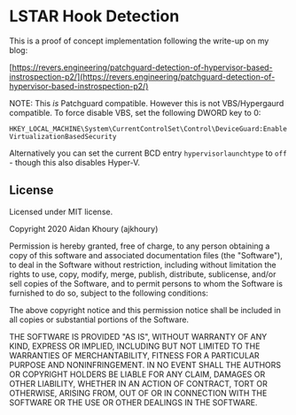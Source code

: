 # LSTAR Hook Detection

This is a proof of concept implementation following the write-up on my blog:

[https://revers.engineering/patchguard-detection-of-hypervisor-based-instrospection-p2/](https://revers.engineering/patchguard-detection-of-hypervisor-based-instrospection-p2/)

NOTE: This *is* Patchguard compatible. However this is not VBS/Hypergaurd compatible. To force disable VBS, set the following DWORD key to 0:

`HKEY_LOCAL_MACHINE\System\CurrentControlSet\Control\DeviceGuard:EnableVirtualizationBasedSecurity`

Alternatively you can set the current BCD entry `hypervisorlaunchtype` to `off` - though this also disables Hyper-V.

## License

Licensed under MIT license.

Copyright 2020 Aidan Khoury (ajkhoury)

Permission is hereby granted, free of charge, to any person obtaining a copy of this software and associated documentation files (the "Software"), to deal in the Software without restriction, including without limitation the rights to use, copy, modify, merge, publish, distribute, sublicense, and/or sell copies of the Software, and to permit persons to whom the Software is furnished to do so, subject to the following conditions:

The above copyright notice and this permission notice shall be included in all copies or substantial portions of the Software.

THE SOFTWARE IS PROVIDED "AS IS", WITHOUT WARRANTY OF ANY KIND, EXPRESS OR IMPLIED, INCLUDING BUT NOT LIMITED TO THE WARRANTIES OF MERCHANTABILITY, FITNESS FOR A PARTICULAR PURPOSE AND NONINFRINGEMENT. IN NO EVENT SHALL THE AUTHORS OR COPYRIGHT HOLDERS BE LIABLE FOR ANY CLAIM, DAMAGES OR OTHER LIABILITY, WHETHER IN AN ACTION OF CONTRACT, TORT OR OTHERWISE, ARISING FROM, OUT OF OR IN CONNECTION WITH THE SOFTWARE OR THE USE OR OTHER DEALINGS IN THE SOFTWARE.
